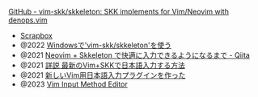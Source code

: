 [GitHub - vim-skk/skkeleton: SKK implements for Vim/Neovim with denops.vim](https://github.com/vim-skk/skkeleton)

- [Scrapbox](https://scrapbox.io/kuuote/skkeleton)
- @2022 [Windowsで'vim-skk/skkeleton'を使う](https://arimasou16.com/blog/2022/02/16/00451/)
- @2021 [Neovim + Skkeleton で快適に入力できるようになるまで - Qiita](https://qiita.com/delphinus/items/79f9d65fa7577bfcfe46)
- @2021 [詳説 最新のVim+SKKで日本語入力する方法](https://zenn.dev/hasu_83/articles/how-to-use-skk-in-vim)
- @2021 [新しいVim用日本語入力プラグインを作った](https://zenn.dev/kuu/articles/vac2021-skkeleton)
- @2023 [Vim Input Method Editor](https://zenn.dev/vim_jp/articles/20230315_skkeleton)
